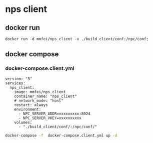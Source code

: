 # nps client

## docker run
```
docker run -d mmfei/nps_client -v ./build_client/conf:/npc/conf;
```

## docker compose
### docker-compose.client.yml
```docker
version: "3"
services: 
  nps_client:
    image: mmfei/nps_client
    container_name: "nps_client"
    # network_mode: "host"
    restart: always
    environment: 
      - NPC_SERVER_ADDR=xxxxxxxxx:8024
      - NPC_SERVER_VKEY=xxxxxxxxxx
    volumes:
      - "./build_client/conf/:/npc/conf/"
```

```bash
docker-compose -f  docker-compose.client.yml up -d 
```